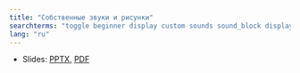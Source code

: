 ```yaml
---
title: "Собственные звуки и рисунки"
searchterms: "toggle beginner display custom sounds sound_block display_block image_editor sound_editor images custom_images_and_sounds"
lang: "ru"
---
```

 <ul>
 <li class="ng-binding">Slides:
 <a href="ProgrammingLessons/beginner/CustomImagesSounds.pptx">PPTX</a>,
 <a href="ProgrammingLessons/beginner/CustomImagesSounds.pdf">PDF</a>
 </li>
 </ul>
